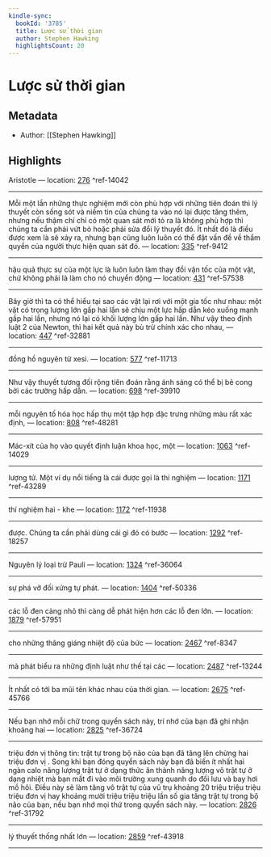 ```yaml
---
kindle-sync:
  bookId: '3785'
  title: Lược sử thời gian
  author: Stephen Hawking
  highlightsCount: 20
---
```

# Lược sử thời gian
## Metadata
* Author: [[Stephen Hawking]]

## Highlights
Aristotle — location: [276]() ^ref-14042

---
Mỗi một lần những thực nghiệm mới còn phù hợp với những tiên đoán thì lý thuyết còn sống sót và niềm tin của chúng ta vào nó lại được tăng thêm, nhưng nếu thậm chí chỉ có một quan sát mới tỏ ra là không phù hợp thì chúng ta cần phải vứt bỏ hoặc phải sửa đổi lý thuyết đó. Ít nhất đó là điều được xem là sẽ xảy ra, nhưng bạn cũng luôn luôn có thể đặt vấn đề về thẩm quyền của người thực hiện quan sát đó. — location: [335]() ^ref-9412

---
hậu quả thực sự của một lực là luôn luôn làm thay đổi vận tốc của một vật, chứ không phải là làm cho nó chuyển động — location: [431]() ^ref-57538

---
Bây giờ thì ta có thể hiểu tại sao các vật lại rơi với một gia tốc như nhau: một vật có trọng lượng lớn gấp hai lần sẽ chịu một lực hấp dẫn kéo xuống mạnh gấp hai lần, nhưng nó lại có khối lượng lớn gấp hai lần. Như vậy theo định luật 2 của Newton, thì hai kết quả này bù trừ chính xác cho nhau, — location: [447]() ^ref-32881

---
đồng hồ nguyên tử xesi. — location: [577]() ^ref-11713

---
Như vậy thuyết tương đối rộng tiên đoán rằng ánh sáng có thể bị bẻ cong bởi các trường hấp dẫn. — location: [698]() ^ref-39910

---
mỗi nguyên tố hóa học hấp thụ một tập hợp đặc trưng những màu rất xác định, — location: [808]() ^ref-48281

---
Mác-xít của họ vào quyết định luận khoa học, một — location: [1063]() ^ref-14029

---
lượng tử. Một ví dụ nổi tiếng là cái được gọi là thí nghiệm — location: [1171]() ^ref-43289

---
thí nghiệm hai - khe — location: [1172]() ^ref-11938

---
được. Chúng ta cần phải dùng cái gì đó có bước — location: [1292]() ^ref-18257

---
Nguyên lý loại trừ Pauli — location: [1324]() ^ref-36064

---
sự phá vỡ đối xứng tự phát. — location: [1404]() ^ref-50336

---
các lỗ đen càng nhỏ thì càng dễ phát hiện hơn các lỗ đen lớn. — location: [1879]() ^ref-57951

---
cho những thăng giáng nhiệt độ của bức — location: [2467]() ^ref-8347

---
mà phát biểu ra những định luật như thế tại các — location: [2487]() ^ref-13244

---
Ít nhất có tới ba mũi tên khác nhau của thời gian. — location: [2675]() ^ref-45766

---
Nếu bạn nhớ mỗi chữ trong quyển sách này, trí nhớ của bạn đã ghi nhận khoảng hai — location: [2825]() ^ref-36724

---
triệu đơn vị thông tin: trật tự trong bộ não của bạn đã tăng lên chừng hai triệu đơn vị . Song khi bạn đóng quyển sách này bạn đã biến ít nhất hai ngàn calo năng lượng trật tự ở dạng thức ăn thành năng lượng vô trật tự ở dạng nhiệt mà bạn mất đi vào môi trường xung quanh do đối lưu và bay hơi mồ hôi. Điều này sẽ làm tăng vô trật tự của vũ trụ khoảng 20 triệu triệu triệu triệu đơn vị hay khoảng mười triệu triệu triệu lần số gia tăng trật tự trong bộ não của bạn, nếu bạn nhớ mọi thứ trong quyển sách này. — location: [2826]() ^ref-31792

---
lý thuyết thống nhất lớn — location: [2859]() ^ref-43918

---
